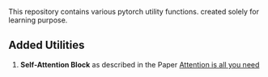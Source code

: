 This repository contains various pytorch utility functions. created solely for learning purpose.

## Added Utilities

1. **Self-Attention Block** as described in the Paper [Attention is all you need](https://arxiv.org/abs/1706.03762)
